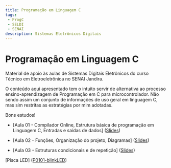 ```yaml
---
title: Programação em Linguagem C
tags:
 - ProgC
 - SELDI
 - SENAI
description: Sistemas Eletrônicos Digitais
---
```


# Programação em Linguagem C

Material de apoio às aulas de Sistemas Digitais Eletrônicos do curso
Técnico em Eletroeletrônica no SENAI Jandira.

O conteúdo aqui apresentado tem o intuito servir de alternativa ao processo
ensino-aprendizagem de Programação em C para microcontrolador.
Não sendo assim um conjunto de informações de uso geral em linguagem C,
mas sim restritas as estratégias por mim adotadas.

Bons estudos!


* [Aula 01 - Compilador Online, Estrutura básica de programação em Linguagem C, Entradas e saídas de dados]
([Slides](https://github.com/JoseWRPereira/aula-progC/blob/master/progC-01.pdf?raw=true))

* [Aula 02 - Funções, Organização do projeto, Diagramas]
([Slides](https://github.com/JoseWRPereira/aula-progC/blob/master/progC-02.pdf?raw=true))

* [Aula 03 - Estruturas condicionais e de repetição]
([Slides](https://github.com/JoseWRPereira/aula-progC/blob/master/progC-03.pdf?raw=true))


[Pisca LED]
([P0101-blinkLED](https://github.com/JoseWRPereira/P0101-blinkLED/blob/master/2020-07-08-P0101-blinkLED.md))